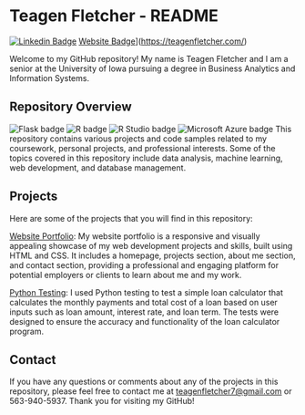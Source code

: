 # Teagen Fletcher - README
[![Linkedin Badge](https://img.shields.io/badge/-LinkedIn-0e76a8?style=flat-square&logo=Linkedin&logoColor=white)](https://www.linkedin.com/in/teagen-fletcher-513186221/)
[Website Badge](https://img.shields.io/badge/Website-3b5998?style=flat-square&logo=google-chrome&logoColor=white)](https://teagenfletcher.com/)

Welcome to my GitHub repository! My name is Teagen Fletcher and I am a senior at the University of Iowa pursuing a degree in Business Analytics and Information Systems.

## Repository Overview
![Flask badge](https://img.shields.io/static/v1?message=Flask&logo=Flask&labelColor=000000&color=000000&logoColor=white&label=%20&style=for-the-badge) ![R badge](https://img.shields.io/static/v1?message=R%20Programming&logo=R&labelColor=276DC3&color=276DC3&logoColor=white&label=%20&style=for-the-badge) ![R Studio badge](https://img.shields.io/static/v1?message=R%20Studio&logo=RStudio&labelColor=75AADB&color=75AADB&logoColor=white&label=%20&style=for-the-badge) ![Microsoft Azure badge](https://img.shields.io/static/v1?message=Azure&logo=Microsoft%20Azure&labelColor=0078D4&color=0078D4&logoColor=white&label=%20&style=for-the-badge) 
This repository contains various projects and code samples related to my coursework, personal projects, and professional interests. Some of the topics covered in this repository include data analysis, machine learning, web development, and database management.

## Projects
Here are some of the projects that you will find in this repository:

[Website Portfolio](https://github.com/Tfletcher7/DigitalFinalProject): My website portfolio is a responsive and visually appealing showcase of my web development projects and skills, built using HTML and CSS. It includes a homepage, projects section, about me section, and contact section, providing a professional and engaging platform for potential employers or clients to learn about me and my work.

[Python Testing](https://github.com/Tfletcher7/python_testing): I used Python testing to test a simple loan calculator that calculates the monthly payments and total cost of a loan based on user inputs such as loan amount, interest rate, and loan term. The tests were designed to ensure the accuracy and functionality of the loan calculator program.

## Contact
If you have any questions or comments about any of the projects in this repository, please feel free to contact me at teagenfletcher7@gmail.com or 563-940-5937. Thank you for visiting my GitHub!
